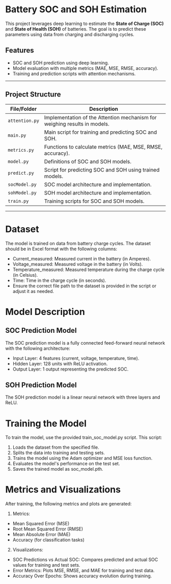 # Battery SOC and SOH Estimation

This project leverages deep learning to estimate the **State of Charge (SOC)** and **State of Health (SOH)** of batteries. The goal is to predict these parameters using data from charging and discharging cycles.

## Features
- SOC and SOH prediction using deep learning.
- Model evaluation with multiple metrics (MAE, MSE, RMSE, accuracy).
- Training and prediction scripts with attention mechanisms.

---

## Project Structure

| File/Folder        | Description                                                                 |
|---------------------|-----------------------------------------------------------------------------|
| `attention.py`      | Implementation of the Attention mechanism for weighing results in models.  |
| `main.py`           | Main script for training and predicting SOC and SOH.                      |
| `metrics.py`        | Functions to calculate metrics (MAE, MSE, RMSE, accuracy).                |
| `model.py`          | Definitions of SOC and SOH models.                                        |
| `predict.py`        | Script for predicting SOC and SOH using trained models.                   |
| `socModel.py`       | SOC model architecture and implementation.                                |
| `sohModel.py`       | SOH model architecture and implementation.                                |
| `train.py`          | Training scripts for SOC and SOH models.                                  |

---

# Dataset
The model is trained on data from battery charge cycles. The dataset should be in Excel format with the following columns:
- Current_measured: Measured current in the battery (in Amperes).
- Voltage_measured: Measured voltage in the battery (in Volts).
- Temperature_measured: Measured temperature during the charge cycle (in Celsius).
- Time: Time in the charge cycle (in seconds).
- Ensure the correct file path to the dataset is provided in the script or adjust it as needed.

# Model Description
## SOC Prediction Model
The SOC prediction model is a fully connected feed-forward neural network with the following architecture:
- Input Layer: 4 features (current, voltage, temperature, time).
- Hidden Layer: 128 units with ReLU activation.
- Output Layer: 1 output representing the predicted SOC.

## SOH Prediction Model
The SOH prediction model is a linear neural network with three layers and ReLU.

# Training the Model
To train the model, use the provided train_soc_model.py script. This script:

1. Loads the dataset from the specified file.
2. Splits the data into training and testing sets.
3. Trains the model using the Adam optimizer and MSE loss function.
4. Evaluates the model's performance on the test set.
5. Saves the trained model as soc_model.pth.

# Metrics and Visualizations
After training, the following metrics and plots are generated:
1. Metrics:
- Mean Squared Error (MSE)
- Root Mean Squared Error (RMSE)
- Mean Absolute Error (MAE)
- Accuracy (for classification tasks)
2. Visualizations:
- SOC Predictions vs Actual SOC: Compares predicted and actual SOC values for training and test sets.
- Error Metrics: Plots MSE, RMSE, and MAE for training and test data.
- Accuracy Over Epochs: Shows accuracy evolution during training.
